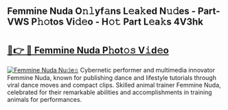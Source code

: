 ## Femmine Nuda O𝚗𝚕yf𝚊ns L𝚎a𝚔ed N𝚞𝚍es - Part-VWS P𝚑𝚘tos Vi𝚍𝚎o - H𝚘𝚝 Part L𝚎a𝚔s 4V3hk

# <h2><a href="http://kf2rx5l.oniu.top/?m=Femmine+Nuda">🔗👉 🔴 Femmine Nuda P𝚑ot𝚘𝚜 V𝚒d𝚎o</a></h2>

[![Femmine Nuda Nu𝚍e𝚜](https://i.imgur.com/0qMVB7G.gif)](http://kf2rx5l.oniu.top/?m=Femmine+Nuda)
Cybernetic performer and multimedia innovator Femmine Nuda, known for publishing dance and lifestyle tutorials through viral dance moves and compact clips. Skilled animal trainer Femmine Nuda, celebrated for their remarkable abilities and accomplishments in training animals for performances.  
